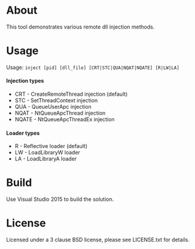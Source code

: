 # About

This tool demonstrates various remote dll injection methods.

# Usage

Usage: `inject [pid] [dll_file] [CRT|STC|QUA|NQAT|NQATE] [R|LW|LA]`

#### Injection types
* CRT   - CreateRemoteThread injection (default)
* STC   - SetThreadContext injection
* QUA   - QueueUserApc injection
* NQAT  - NtQueueApcThread injection
* NQATE - NtQueueApcThreadEx injection

#### Loader types
* R     - Reflective loader (default)
* LW    - LoadLibraryW loader
* LA    - LoadLibraryA loader

# Build

Use Visual Studio 2015 to build the solution.
	
License
=======

Licensed under a 3 clause BSD license, please see LICENSE.txt for details.
